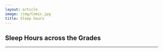 ```yaml
---
layout: article
image: /img/Comic.jpg
title: Sleep hours
---
```


<h2>Sleep Hours across the Grades</h2>
	
<hr style="border-color:#7D7D7D;height:0.5px;">

